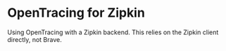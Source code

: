 # OpenTracing for Zipkin

Using OpenTracing with a Zipkin backend. This relies on the Zipkin client directly, not Brave.
